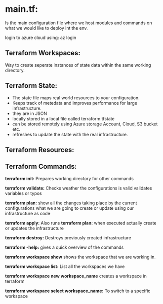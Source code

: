 # **main.tf:**

Is the main configuration file where we host modules and commands on what we would like to deploy int the env.

login to azure cloud using:
az login

## **Terraform Workspaces:**

Way to create seperate instances of state data within the same working directory.

## **Terraform State:**

- The state file maps real world resources to your configuration.
- Keeps track of metedata and improves performance for large infrastructure.
- they are in JSON
- locally stored in a local file called terraform.tfstate
- can be stored remotely using Azure storage Account, Cloud, S3 bucket etc.
- refreshes to update the state with the real infrastructure.

## **Terraform Resources:**

## **Terraform Commands:**

**terraform init:**
Prepares working directory for other commands

**terraform validate:**
Checks weather the configurations is valid
validates variables or typos

**terraform plan:**
show all the changes taking place by the current configurations
what we are going to create or update using our infrastructure as code

**terraform apply:**
Also runs **terraform plan:** when executed
actually create or updates the infrastructure

**terraform destroy:**
Destroys previously created infrastructure

**terraform -help:**
gives a quick overview of the commands

**terraform workspace show**
shows the workspace that we are working in.

**terraform workspace list:**
List all the workspaces we have

**terraform workspace new workspace_name**
creates  a workspace in terraform

**terraform workspace select workspace_name:**
To switch to a specific workspace


